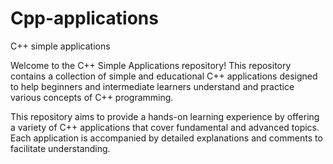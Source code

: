 # Cpp-applications
C++ simple applications 

Welcome to the C++ Simple Applications repository! This repository contains a collection of simple and educational C++ applications designed to help beginners and intermediate learners understand and practice various concepts of C++ programming.

This repository aims to provide a hands-on learning experience by offering a variety of C++ applications that cover fundamental and advanced topics. Each application is accompanied by detailed explanations and comments to facilitate understanding.
